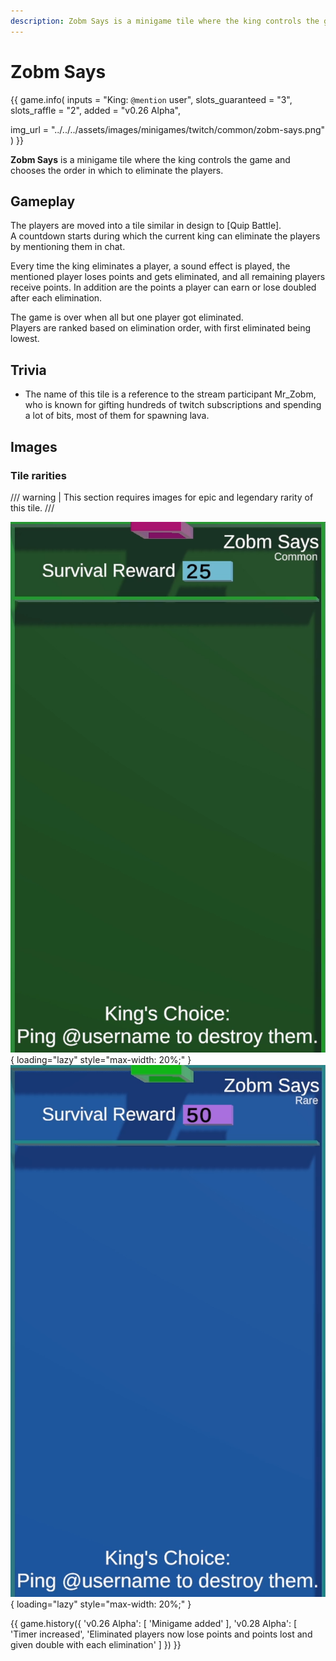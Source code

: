 ```yaml
---
description: Zobm Says is a minigame tile where the king controls the game and chooses the order in which to eliminate the players.
---
```


# Zobm Says

{{ game.info(
  inputs           = "King&#58; `@mention` user",
  slots_guaranteed = "3",
  slots_raffle     = "2",
  added            = "v0.26 Alpha",
  
  img_url = "../../../assets/images/minigames/twitch/common/zobm-says.png"
) }}

**Zobm Says** is a minigame tile where the king controls the game and chooses the order in which to eliminate the players.

## Gameplay

The players are moved into a tile similar in design to [Quip Battle].  
A countdown starts during which the current king can eliminate the players by mentioning them in chat.

Every time the king eliminates a player, a sound effect is played, the mentioned player loses points and gets eliminated, and all remaining players receive points. In addition are the points a player can earn or lose doubled after each elimination.

The game is over when all but one player got eliminated.  
Players are ranked based on elimination order, with first eliminated being lowest.

## Trivia

- The name of this tile is a reference to the stream participant Mr_Zobm, who is known for gifting hundreds of twitch subscriptions and spending a lot of bits, most of them for spawning lava.

## Images

### Tile rarities

/// warning |
This section requires images for epic and legendary rarity of this tile.
///

![common](../../assets/images/minigames/twitch/common/zobm-says.png "Common rarity version"){ loading="lazy" style="max-width: 20%;" }
![rare](../../assets/images/minigames/twitch/rare/zobm-says.png "Rare rarity verion"){ loading="lazy" style="max-width: 20%;" }

<!-- No images yet.
![epic](../../assets/images/minigames/twitch/epic/zobm-says.png "Epic rarity version"){ loading="lazy" style="max-width: 20%;" }
![legendary](../../assets/images/minigames/twitch/legendary/zobm-says.png "Legendary rarity version"){ loading="lazy" style="max-width: 20%;" }
-->

{{ game.history({
    'v0.26 Alpha': [
        'Minigame added'
    ],
    'v0.28 Alpha': [
      'Timer increased',
      'Eliminated players now lose points and points lost and given double with each elimination'
    ]
}) }}
